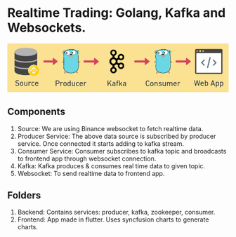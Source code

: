 # Realtime Trading: Golang, Kafka and Websockets.

<p align="center">
<img src="https://raw.githubusercontent.com/mohanish2504/RealTimeTradingApp/main/screenshots/hld.png">
</p>

## Components

1. Source: We are using Binance websocket to fetch realtime data.
2. Producer Service: The above data source is subscribed by producer service. Once connected it starts adding to kafka stream.
3. Consumer Service: Consumer subscribes to kafka topic and broadcasts to frontend app through websocket connection.
4. Kafka: Kafka produces & consumes real time data to given topic.
5. Websocket: To send realtime data to frontend app.

## Folders

1. Backend: Contains services: producer, kafka, zookeeper, consumer.
2. Frontend: App made in flutter. Uses syncfusion charts to generate charts.
